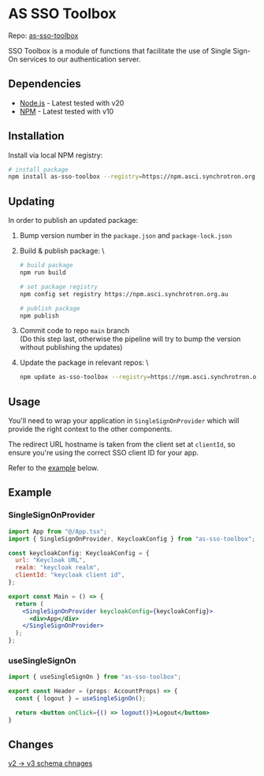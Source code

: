 # AS SSO Toolbox

Repo: [as-sso-toolbox](https://bitbucket.synchrotron.org.au/projects/ST/repos/as-sso-toolbox/browse)

SSO Toolbox is a module of functions that facilitate the use of Single Sign-On services to our authentication server.

## Dependencies

- [Node.js](https://nodejs.org/en/) - Latest tested with v20
- [NPM](https://docs.npmjs.com/) - Latest tested with v10

## Installation

Install via local NPM registry:

```sh
# install package
npm install as-sso-toolbox --registry=https://npm.asci.synchrotron.org.au
```

## Updating

In order to publish an updated package:

1. Bump version number in the `package.json` and `package-lock.json`

2. Build & publish package: \

    ```sh
    # build package
    npm run build

    # set package registry
    npm config set registry https://npm.asci.synchrotron.org.au

    # publish package
    npm publish
    ```

3. Commit code to repo `main` branch \
   (Do this step last, otherwise the pipeline will try to bump the version without publishing the updates)

4. Update the package in relevant repos: \

    ```sh
    npm update as-sso-toolbox --registry=https://npm.asci.synchrotron.org.au
    ```

## Usage

You'll need to wrap your application in `SingleSignOnProvider` which will provide the right context to the other components.

The redirect URL hostname is taken from the client set at `clientId`, so ensure you're using the correct SSO client ID for your app.

Refer to the [example](#example) below.

## Example

### SingleSignOnProvider

```jsx harmony
import App from "@/App.tsx";
import { SingleSignOnProvider, KeycloakConfig } from "as-sso-toolbox";

const keycloakConfig: KeycloakConfig = {
  url: "Keycloak URL",
  realm: "keycloak realm",
  clientId: "keycloak client id",
};

export const Main = () => {
  return (
    <SingleSignOnProvider keycloakConfig={keycloakConfig}>
      <div>App</div>
    </SingleSignOnProvider>
  );
};
```

### useSingleSignOn

```jsx harmony
import { useSingleSignOn } from "as-sso-toolbox";

export const Header = (props: AccountProps) => {
  const { logout } = useSingleSignOn();

  return <button onClick={() => logout()}>Logout</button>
}
```

## Changes

[v2 -> v3 schema chnages](./docs/sso-context-v2-v3-changes.md)
